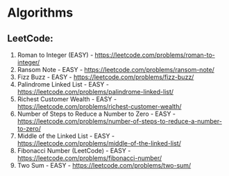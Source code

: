# Algorithms
 
## LeetCode:

1. Roman to Integer (EASY) - https://leetcode.com/problems/roman-to-integer/
2. Ransom Note - EASY -  https://leetcode.com/problems/ransom-note/
3. Fizz Buzz - EASY - https://leetcode.com/problems/fizz-buzz/
4. Palindrome Linked List - EASY - https://leetcode.com/problems/palindrome-linked-list/
5. Richest Customer Wealth - EASY - https://leetcode.com/problems/richest-customer-wealth/
6. Number of Steps to Reduce a Number to Zero - EASY - https://leetcode.com/problems/number-of-steps-to-reduce-a-number-to-zero/
7. Middle of the Linked List  - EASY - https://leetcode.com/problems/middle-of-the-linked-list/
8. Fibonacci Number (LeetCode) - EASY - https://leetcode.com/problems/fibonacci-number/
9. Two Sum - EASY - https://leetcode.com/problems/two-sum/
